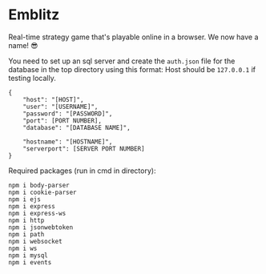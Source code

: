 # Emblitz
Real-time strategy game that's playable online in a browser. We now have a name! 😎

You need to set up an sql server and create the `auth.json` file for the database in the top directory using this format:
Host should be `127.0.0.1` if testing locally.
```
{
    "host": "[HOST]",
    "user": "[USERNAME]",
    "password": "[PASSWORD]",
    "port": [PORT NUMBER],
    "database": "[DATABASE NAME]",
    
    "hostname": "[HOSTNAME]",
    "serverport": [SERVER PORT NUMBER]
}
```

Required packages (run in cmd in directory):
```
npm i body-parser
npm i cookie-parser
npm i ejs
npm i express
npm i express-ws
npm i http
npm i jsonwebtoken
npm i path
npm i websocket
npm i ws
npm i mysql
npm i events
```
